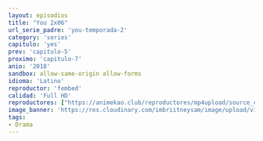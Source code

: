 ```yaml
---
layout: episodios
title: "You 2x06"
url_serie_padre: 'you-temporada-2'
category: 'series'
capitulo: 'yes'
prev: 'capitulo-5'
proximo: 'capitulo-7'
anio: '2018'
sandbox: allow-same-origin allow-forms
idioma: 'Latino'
reproductor: 'fembed'
calidad: 'Full HD'
reproductores: ["https://animekao.club/reproductores/mp4upload/source_cpanel/embed.php?data=WdAspVYLEOhRtO7/lOfFJsTsxXXSzAbHkfUs8W0M9FFD1ud5fZ7bRua7Jwat3p3uLhLH5W85l9bm0Y8UCRdOeFXas3Vb2cpgHFmwQbT7CCm05UkD/jN9kZotE7V4vw9kUe57zT/DA041Z6xNYRbVT5zjVaSfpmEPMD8WWpgIvqqm/22xxZiIpA5uNDVav4IX5irRawG4SntzBaXepDeHQ3Zw7GTxdUCoV2GC9sXCOBBFke/M/MB9Ekj5lZPDdgUZZnPaht7LWMEwem/8GMvj1u3yADnlxTVTQR5fHCBlMEC8+nZtw4foYWDZUY+aXzamRtPrVbrGvw2M7r1+AEFOZqh+oXV3yjocFjviOUHF96l6k9ZONx/4cofS88E2iZ/OAWz5V5ZtHdfXdiX8p/uH3ivmfarIsV/htskinCy6ebo=","https://animekao.club/kaodrive/embed.php?data=xbhNd//sqDDXDbo8Z7GCvGr+OkhLUW8KJ1FtSWKnL8P1OyqcQYDu9qJhEYLbZa19sRIp5hgkmosLCbGaFrjvZg0V1Cyr7nhc/ZSI4ziRKq0MwEtX0ORiOcvliGBCPn1wZJUZlczNTlGbrDuROfrIncvojTGiSk4Rl4XOtXG5/Yi7fVZ7P5ipWmPnVAehStdhWOXBeNbLewLBe3K710QThqZCqB9GZo/kaaqn2vddtTdWWAXv4JrYg4bgVodtNbdpvOVV9My7ZM/AYDAiX0mSgqXQIXfBjHdCZcQWqqyxjVCpqW0UkAafid4Qt8YfjEMcHW01ootxX5ME7aJB/931u6rOGYB0sIsIA1dOkPYNHO2g8GuW/JiR+0TzuYiD8Y5kCTGWL+MtAGoCH23jjAQjrcfyERUGS0J1UO5a7n05fXjwJC10f0MT6smsLod0ibB00T7Yimwctpbcc5Cs00c26k57n3u31zASO0wiwh6Mmxs=","https://animekao.club/play/series/y/you/you-2x06.html","https://www.ilovefembed.best/v/435g2hzwzmkrgd0","https://gounlimited.to/embed-wyoar9dn3bwf.html"]
image_banner: 'https://res.cloudinary.com/imbriitneysam/image/upload/v1546465939/you-banner-min.jpg'
tags:
- Drama
---
```













